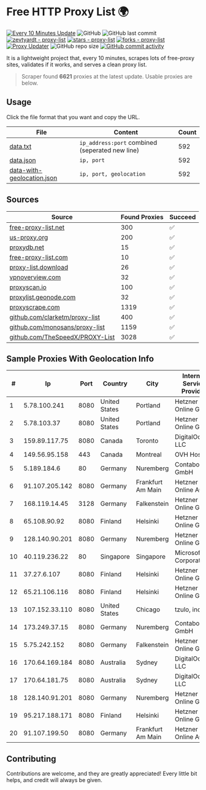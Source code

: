 
# Free HTTP Proxy List 🌍

[![Every 10 Minutes Update](https://github.com/mertguvencli/http-proxy-list/actions/workflows/main.yml/badge.svg?branch=main)](https://github.com/mertguvencli/http-proxy-list/actions/workflows/main.yml)
![GitHub](https://img.shields.io/github/license/mertguvencli/http-proxy-list)
![GitHub last commit](https://img.shields.io/github/last-commit/mertguvencli/http-proxy-list)
[![zevtyardt - proxy-list](https://img.shields.io/static/v1?label=zevtyardt&message=proxy-list&color=blue&logo=github)](https://github.com/zevtyardt/proxy-list "Go to GitHub repo")
[![stars - proxy-list](https://img.shields.io/github/stars/zevtyardt/proxy-list?style=social)](https://github.com/zevtyardt/proxy-list)
[![forks - proxy-list](https://img.shields.io/github/forks/zevtyardt/proxy-list?style=social)](https://github.com/zevtyardt/proxy-list)
[![Proxy Updater](https://github.com/zevtyardt/proxy-list/workflows/Proxy%20Updater/badge.svg)](https://github.com/zevtyardt/proxy-list/actions?query=workflow:"Proxy+Updater")
![GitHub repo size](https://img.shields.io/github/repo-size/zevtyardt/proxy-list)
[![GitHub commit activity](https://img.shields.io/github/commit-activity/m/zevtyardt/proxy-list?logo=commits)](https://github.com/zevtyardt/proxy-list/commits/main)

It is a lightweight project that, every 10 minutes, scrapes lots of free-proxy sites, validates if it works, and serves a clean proxy list.

> Scraper found **6621** proxies at the latest update. Usable proxies are below.

## Usage

Click the file format that you want and copy the URL.

|File|Content|Count|
|----|-------|-----|
|[data.txt](https://raw.githubusercontent.com/mertguvencli/http-proxy-list/main/proxy-list/data.txt)|`ip_address:port` combined (seperated new line)|592|
|[data.json](https://raw.githubusercontent.com/mertguvencli/http-proxy-list/main/proxy-list/data.json)|`ip, port`|592|
|[data-with-geolocation.json](https://raw.githubusercontent.com/mertguvencli/http-proxy-list/main/proxy-list/data-with-geolocation.json)|`ip, port, geolocation`|592|

## Sources

|Source|Found Proxies|Succeed|
|------|-------------|-------|
|[free-proxy-list.net](https://free-proxy-list.net)|300|✅|
|[us-proxy.org](https://www.us-proxy.org)|200|✅|
|[proxydb.net](http://proxydb.net)|15|✅|
|[free-proxy-list.com](https://free-proxy-list.com/?page=&port=&type%5B%5D=http&type%5B%5D=https&up_time=0&search=Search)|10|✅|
|[proxy-list.download](https://www.proxy-list.download/HTTP)|26|✅|
|[vpnoverview.com](https://vpnoverview.com/privacy/anonymous-browsing/free-proxy-servers)|32|✅|
|[proxyscan.io](https://www.proxyscan.io)|100|✅|
|[proxylist.geonode.com](https://proxylist.geonode.com/api/proxy-list?limit=300&page=1&sort_by=lastChecked&sort_type=desc&protocols=http,https)|32|✅|
|[proxyscrape.com](https://api.proxyscrape.com/v2/?request=displayproxies&protocol=http&timeout=10000&country=all&ssl=all&anonymity=all)|1319|✅|
|[github.com/clarketm/proxy-list](https://raw.githubusercontent.com/clarketm/proxy-list/master/proxy-list-raw.txt)|400|✅|
|[github.com/monosans/proxy-list](https://raw.githubusercontent.com/monosans/proxy-list/main/proxies/http.txt)|1159|✅|
|[github.com/TheSpeedX/PROXY-List](https://raw.githubusercontent.com/TheSpeedX/PROXY-List/master/http.txt)|3028|✅|


## Sample Proxies With Geolocation Info

|#|Ip|Port|Country|City|Internet Service Provider|
|-|--|----|-------|----|-------------------------|
|1|5.78.100.241|8080|United States|Portland|Hetzner Online GmbH|
|2|5.78.103.37|8080|United States|Portland|Hetzner Online GmbH|
|3|159.89.117.75|8080|Canada|Toronto|DigitalOcean, LLC|
|4|149.56.95.158|443|Canada|Montreal|OVH Hosting|
|5|5.189.184.6|80|Germany|Nuremberg|Contabo GmbH|
|6|91.107.205.142|8080|Germany|Frankfurt Am Main|Hetzner Online AG|
|7|168.119.14.45|3128|Germany|Falkenstein|Hetzner Online GmbH|
|8|65.108.90.92|8080|Finland|Helsinki|Hetzner Online GmbH|
|9|128.140.90.201|8080|Germany|Nuremberg|Hetzner Online GmbH|
|10|40.119.236.22|80|Singapore|Singapore|Microsoft Corporation|
|11|37.27.6.107|8080|Finland|Helsinki|Hetzner Online GmbH|
|12|65.21.106.116|8080|Finland|Helsinki|Hetzner Online GmbH|
|13|107.152.33.110|8080|United States|Chicago|tzulo, inc.|
|14|173.249.37.15|8080|Germany|Nuremberg|Contabo GmbH|
|15|5.75.242.152|8080|Germany|Falkenstein|Hetzner Online GmbH|
|16|170.64.169.184|8080|Australia|Sydney|DigitalOcean, LLC|
|17|170.64.181.75|8080|Australia|Sydney|DigitalOcean, LLC|
|18|128.140.91.201|8080|Germany|Nuremberg|Hetzner Online GmbH|
|19|95.217.188.171|8080|Finland|Helsinki|Hetzner Online GmbH|
|20|91.107.199.50|8080|Germany|Frankfurt Am Main|Hetzner Online AG|



## Contributing

Contributions are welcome, and they are greatly appreciated! Every
little bit helps, and credit will always be given.

